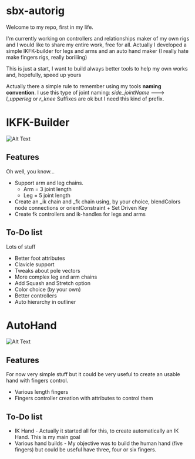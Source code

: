 # sbx-autorig
Welcome to my repo, first in my life.

I'm currently working on controllers and relationships maker of my own rigs and I would like to share my entire work, free for all.
Actually I developed a simple IKFK-builder for legs and arms and an auto hand maker (I really hate make fingers rigs, really boriiiing)

This is just a start, I want to build always better tools to help my own works and, hopefully, speed up yours

Actually there a simple rule to remember using my tools **naming convention**. 
I use this type of joint naming: *side_jointName* ---> *l_upperleg* or *r_knee*
Suffixes are ok but I need this kind of prefix.


# IKFK-Builder

![Alt Text](https://media.giphy.com/media/9oNiWOptNcUAJlf9cG/giphy.gif)
## Features

Oh well, you know...

* Support arm and leg chains.
    * Arm = 3 joint length
    * Leg = 5 joint length
* Create an _ik chain and _fk chain using, by your choice, blendColors node connections or orientConstraint + Set Driven Key
* Create fk controllers and ik-handles for legs and arms

## To-Do list

Lots of stuff

* Better foot attributes
* Clavicle support
* Tweaks about pole vectors
* More complex leg and arm chains
* Add Squash and Stretch option
* Color choice (by your own)
* Better controllers
* Auto hierarchy in outliner


# AutoHand
![Alt Text](https://media.giphy.com/media/NYyDRYhQClclSwf4Fh/giphy.gif)
## Features 

For now very simple stuff but it could be very useful to create an usable hand with fingers control.

* Various length fingers
* Fingers controller creation with attributes to control them

## To-Do list

* IK Hand - Actually it started all for this, to create automatically an IK Hand. This is my main goal
* Various hand builds - My objective was to build the human hand (five fingers) but could be useful have three, four or six fingers.

